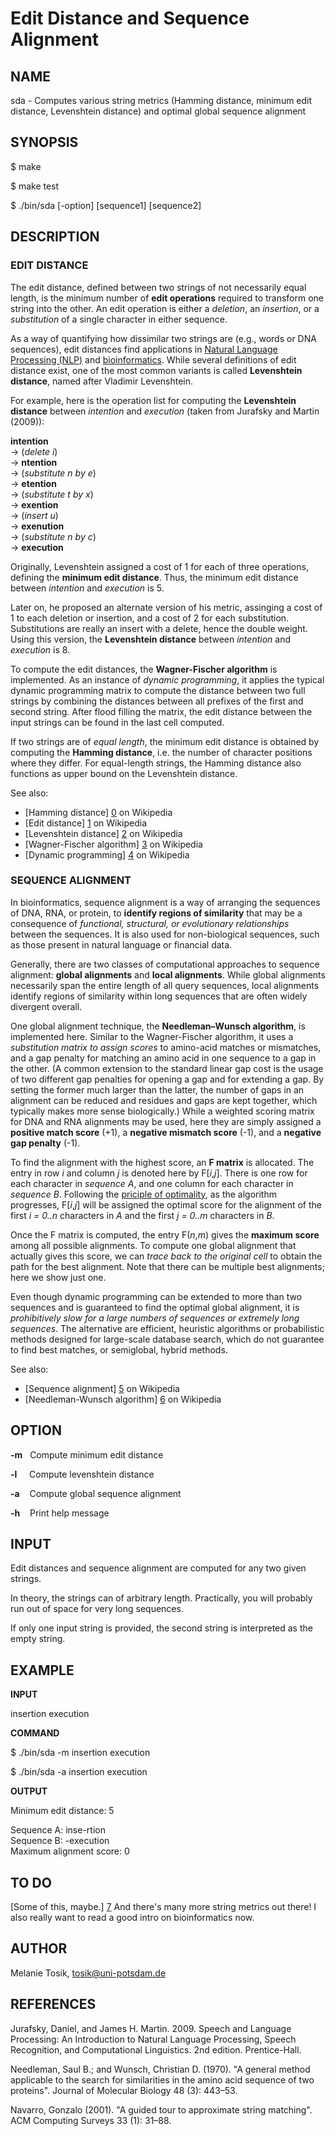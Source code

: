 Edit Distance and Sequence Alignment
====================================

NAME
----

sda - Computes various string metrics (Hamming distance, minimum edit distance, Levenshtein distance) and optimal global sequence alignment

SYNOPSIS
--------

$ make

$ make test 

$ ./bin/sda [-option] [sequence1] [sequence2]

DESCRIPTION
-----------

### EDIT DISTANCE

The edit distance, defined between two strings of not necessarily equal length, is the minimum number of **edit operations** required to transform one string into the other. An edit operation is either a _deletion_, an _insertion_, or a _substitution_ of a single character in either sequence.

As a way of quantifying how dissimilar two strings are (e.g., words or DNA sequences), edit distances find applications in [Natural Language Processing (NLP)](https://en.wikipedia.org/wiki/Natural_language_processing) and [bioinformatics](https://en.wikipedia.org/wiki/Bioinformatics). While several definitions of edit distance exist, one of the most common variants is called **Levenshtein distance**, named after Vladimir Levenshtein. 

For example, here is the operation list for computing the **Levenshtein distance** between _intention_ and _execution_ (taken from Jurafsky and Martin (2009)):

**intention** <br>&rarr; (_delete i_) <br>&rarr; **ntention** <br>&rarr; (_substitute n by e_) <br>&rarr; **etention** <br>&rarr; (_substitute t by x_) <br>&rarr; **exention** <br>&rarr; (_insert u_) <br>&rarr; **exenution** <br>&rarr; (_substitute n by c_) <br>&rarr; **execution**

Originally, Levenshtein assigned a cost of 1 for each of three operations, defining the **minimum edit distance**. Thus, the minimum edit distance between _intention_ and _execution_ is 5.

Later on, he proposed an alternate version of his metric, assinging a cost of 1 to each deletion or insertion, and a cost of 2 for each substitution. Substitutions are really an insert with a delete, hence the double weight. Using this version, the **Levenshtein distance** between _intention_ and _execution_ is 8.

To compute the edit distances, the **Wagner-Fischer algorithm** is implemented. As an instance of _dynamic programming_, it applies the typical dynamic programming matrix to compute the distance between two full strings by combining the distances between all prefixes of the first and second string. After flood filling the matrix, the edit distance between the input strings can be found in the last cell computed.

If two strings are of _equal length_, the minimum edit distance is obtained by computing the **Hamming distance**, i.e. the number of character positions where they differ. For equal-length strings, the Hamming distance also functions as upper bound on the Levenshtein distance.

See also: 

- [Hamming distance] [0] on Wikipedia
- [Edit distance] [1] on Wikipedia
- [Levenshtein distance] [2] on Wikipedia
- [Wagner-Fischer algorithm] [3] on Wikipedia
- [Dynamic programming] [4] on Wikipedia

### SEQUENCE ALIGNMENT

In bioinformatics, sequence alignment is a way of arranging the sequences of DNA, RNA, or protein, to **identify regions of similarity** that may be a consequence of _functional, structural, or evolutionary relationships_ between the sequences. It is also used for non-biological sequences, such as those present in natural language or financial data.

Generally, there are two classes of computational approaches to sequence alignment: **global alignments** and **local alignments**. While global alignments necessarily span the entire length of all query sequences, local alignments identify regions of similarity within long sequences that are often widely divergent overall.

One global alignment technique, the **Needleman–Wunsch algorithm**, is implemented here. Similar to the Wagner-Fischer algorithm, it uses a _substitution matrix to assign scores_ to amino-acid matches or mismatches, and a gap penalty for matching an amino acid in one sequence to a gap in the other. (A common extension to the standard linear gap cost is the usage of two different gap penalties for opening a gap and for extending a gap. By setting the former much larger than the latter, the number of gaps in an alignment can be reduced and residues and gaps are kept together, which typically makes more sense biologically.) While a weighted scoring matrix for DNA and RNA alignments may be used, here they are simply assigned a **positive match score** (+1), a **negative mismatch score** (-1), and a **negative gap penalty** (-1).

To find the alignment with the highest score, an **F matrix** is allocated. The entry in row _i_ and column _j_ is denoted here by F[_i_,_j_]. There is one row for each character in _sequence A_, and one column for each character in _sequence B_. Following the [priciple of optimality](https://en.wikipedia.org/wiki/Bellman_equation#Bellman.27s_Principle_of_Optimality), as the algorithm progresses, F[_i_,_j_] will be assigned the optimal score for the alignment of the first _i = 0..n_ characters in _A_ and the first _j = 0..m_ characters in _B_.

Once the F matrix is computed, the entry F(_n_,_m_) gives the **maximum score** among all possible alignments. To compute one global alignment that actually gives this score, we can _trace back to the original cell_ to obtain the path for the best alignment. Note that there can be multiple best alignments; here we show just one.

Even though dynamic programming can be extended to more than two sequences and is guaranteed to find the optimal global alignment, it is _prohibitively slow for a large numbers of sequences or extremely long sequences_. The alternative are efficient, heuristic algorithms or probabilistic methods designed for large-scale database search, which do not guarantee to find best matches, or semiglobal, hybrid methods.

See also: 

- [Sequence alignment] [5] on Wikipedia
- [Needleman-Wunsch algorithm] [6] on Wikipedia


OPTION
------

**-m** &nbsp; Compute minimum edit distance

**-l** &nbsp;&nbsp;&nbsp; Compute levenshtein distance

**-a** &nbsp;&nbsp; Compute global sequence alignment
 
**-h** &nbsp;&nbsp; Print help message

INPUT
-----

Edit distances and sequence alignment are computed for any two given strings.

In theory, the strings can of arbitrary length. Practically, you will probably run out of space for very long sequences.

If only one input string is provided, the second string is interpreted as the empty string. 

EXAMPLE
-------

**INPUT**

insertion execution

**COMMAND**

  $ ./bin/sda -m insertion execution

  $ ./bin/sda -a insertion execution
    
**OUTPUT**

  Minimum edit distance: 5
  
  Sequence A: inse-rtion<br>
  Sequence B: -execution<br>
  Maximum alignment score: 0

TO DO
-----

[Some of this, maybe.] [7] And there's many more string metrics out there! I also really want to read a good intro on bioinformatics now.

AUTHOR
------

Melanie Tosik, tosik@uni-potsdam.de

REFERENCES
----------

Jurafsky, Daniel, and James H. Martin. 2009. Speech and Language Processing: An Introduction to Natural Language Processing, Speech Recognition, and Computational Linguistics. 2nd edition. Prentice-Hall.

Needleman, Saul B.; and Wunsch, Christian D. (1970). "A general method applicable to the search for similarities in the amino acid sequence of two proteins". Journal of Molecular Biology 48 (3): 443–53.

Navarro, Gonzalo (2001). "A guided tour to approximate string matching". ACM Computing Surveys 33 (1): 31–88.

[0]: https://en.wikipedia.org/wiki/Hamming_distance
[1]: https://en.wikipedia.org/wiki/Edit_distance
[2]: https://en.wikipedia.org/wiki/Levenshtein_distance
[3]: https://en.wikipedia.org/wiki/Wagner%E2%80%93Fischer_algorithm
[4]: https://en.wikipedia.org/wiki/Dynamic_programming#Dynamic_programming_in_computer_programming
[5]: https://en.wikipedia.org/wiki/Sequence_alignment
[6]: https://en.wikipedia.org/wiki/Needleman%E2%80%93Wunsch_algorithm
[7]: https://en.wikipedia.org/wiki/Wagner%E2%80%93Fischer_algorithm#Possible_modifications
